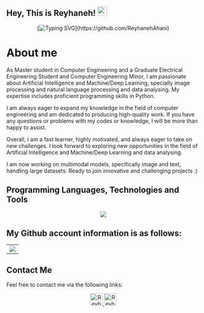 
## Hey, This is Reyhaneh! <img src="https://media.giphy.com/media/hvRJCLFzcasrR4ia7z/giphy.gif" width="25px"> 

<div align="center">
    
[![Typing SVG](https://readme-typing-svg.herokuapp.com?font=Fira+Code&duration=3500&pause=500&center=true&vCenter=true&width=435&lines=B.Sc.+of+Electrical+Engineering;Computer+Engineer+Minor;Amirkabir+University+of+Technology;AI+%26+ML+Enthusiast;)](https://github.com/ReyhanehAhani)    
</div>

# About me
As Master student in Computer Engineering and a Graduate Electrical Engineering Student and Computer Engineering Minor, I am passionate about Artificial Intelligence and Machine/Deep Learning, specially image processing and natural language processing and data analysing. My expertise includes proficient programming skills in Python.

I am always eager to expand my knowledge in the field of computer engineering and am dedicated to producing high-quality work. If you have any questions or problems with my codes or knowledge, I will be more than happy to assist.

Overall, I am a fast learner, highly motivated, and always eager to take on new challenges. I look forward to exploring new opportunities in the field of Artificial Intelligence and Machine/Deep Learning and data analysing.

I am now working on multimodal models, specifically image and text, handling large datasets. Ready to join innovative and challenging projects :)

## Programming Languages, Technologies and Tools 
<p align="center"> 
<a href="https://github.com/ReyhanehAhani" target="_blank" rel="noreferrer"> <img src="https://skillicons.dev/icons?i=tensorflow,pytorch,latex,matlab,arduino,py,c,cpp,docker,mysql,vscode,visualstudio,idea&perline=18" /> </a>
<!-- <a href="https://www.tensorflow.org" target="_blank" rel="noreferrer"> <img src="https://www.vectorlogo.zone/logos/tensorflow/tensorflow-icon.svg" alt="tensorflow" width="40" height="40"/> </a>
<a href="https://pytorch.org/" target="_blank" rel="noreferrer"> <img src="https://www.vectorlogo.zone/logos/pytorch/pytorch-icon.svg" alt="pytorch" width="40" height="40"/> </a> -->
<!-- <img src="https://github.com/devicons/devicon/blob/master/icons/numpy/numpy-original.svg" title="Numpy" alt="Numpy" width="40" height="40"/>&nbsp;
<a href="https://pandas.pydata.org/" target="_blank" rel="noreferrer"> <img src="https://github.com/devicons/devicon/blob/master/icons/pandas/pandas-original-wordmark.svg" alt="pandas" width="40" height="40"/> </a>
<a href="https://scikit-learn.org/" target="_blank" rel="noreferrer"> <img src="https://upload.wikimedia.org/wikipedia/commons/0/05/Scikit_learn_logo_small.svg" alt="scikit_learn" width="40" height="40"/> </a> -->
<!-- <a href="https://seaborn.pydata.org/" target="_blank" rel="noreferrer"> <img src="https://seaborn.pydata.org/_images/logo-mark-lightbg.svg" alt="seaborn" width="40" height="40"/> </a> -->
<!-- <img src="https://github.com/devicons/devicon/blob/master/icons/jupyter/jupyter-plain-wordmark.svg"  title="Jupyter" alt="Jupyter" width="40" height="40"/>&nbsp; -->
<!-- <img src="https://upload.wikimedia.org/wikipedia/commons/thumb/9/92/LaTeX_logo.svg/2560px-LaTeX_logo.svg.png?20210414121601" title="Latex" alt="Latex" width="40" height="40"/>&nbsp; -->
<!-- <a href="https://www.mathworks.com/" target="_blank" rel="noreferrer"> <img src="https://upload.wikimedia.org/wikipedia/commons/2/21/Matlab_Logo.png" alt="matlab" width="40" height="40"/> </a> -->
<!-- <a href="https://www.arduino.cc/" target="_blank" rel="noreferrer"> <img src="https://github.com/devicons/devicon/blob/master/icons/arduino/arduino-original-wordmark.svg" alt="arduino" width="40" height="40"/> </a> -->
<!-- <a href="https://www.gnu.org/software/bash/" target="_blank" rel="noreferrer"> <img src="https://github.com/devicons/devicon/blob/master/icons/bash/bash-original.svg" alt="bash" width="40" height="40"/> </a>  -->
<!--- <a href="https://dotnet.microsoft.com/" target="_blank" rel="noreferrer"> <img src="https://raw.githubusercontent.com/devicons/devicon/master/icons/dot-net/dot-net-original-wordmark.svg" alt="dotnet" width="40" height="40"/> </a>  -->
<!-- <img src="https://github.com/devicons/devicon/blob/master/icons/python/python-original-wordmark.svg" title="Python" alt="Python" width="40" height="40"/>&nbsp; -->
<!-- <img src="https://github.com/devicons/devicon/blob/master/icons/java/java-original-wordmark.svg" title="Java"  alt="Java" width="40" height="40"/>&nbsp;
<!--- img src="https://raw.githubusercontent.com/devicons/devicon/1119b9f84c0290e0f0b38982099a2bd027a48bf1/icons/go/go-original-wordmark.svg" title="GoLang"  alt="GoLang" width="40" height="40"/>&nbsp; -->
<!-- <a href="https://www.cprogramming.com/" target="_blank" rel="noreferrer"> <img src="https://raw.githubusercontent.com/devicons/devicon/master/icons/c/c-original.svg" alt="c" width="40" height="40"/> </a> 
<a href="https://www.w3schools.com/cpp/" target="_blank" rel="noreferrer"> <img src="https://raw.githubusercontent.com/devicons/devicon/master/icons/cplusplus/cplusplus-original.svg" alt="cplusplus" width="40" height="40"/> </a>  -->
<!--- <a href="https://www.w3schools.com/cs/" target="_blank" rel="noreferrer"> <img src="https://raw.githubusercontent.com/devicons/devicon/master/icons/csharp/csharp-original.svg" alt="csharp" width="40" height="40"/> </a> -->
<!--- <a href="https://www.djangoproject.com/" target="_blank" rel="noreferrer"> <img src="https://cdn.worldvectorlogo.com/logos/django.svg" alt="django" width="40" height="40"/> </a>  -->
<!-- <img src="https://github.com/devicons/devicon/blob/master/icons/selenium/selenium-original.svg" title="Selenium" alt="Selenium" width="40" height="40"/>&nbsp; -->
<!-- <a href="https://www.docker.com/" target="_blank" rel="noreferrer"> <img src="https://raw.githubusercontent.com/devicons/devicon/master/icons/docker/docker-original-wordmark.svg" alt="docker" width="40" height="40"/> </a>  -->
<!-- <a href="https://developer.mozilla.org/en-US/docs/Web/JavaScript" target="_blank" rel="noreferrer"> <img src="https://raw.githubusercontent.com/devicons/devicon/master/icons/javascript/javascript-original.svg" alt="javascript" width="40" height="40"/> </a>-->
<!--- <a href="https://www.elastic.co/kibana" target="_blank" rel="noreferrer"> <img src="https://www.vectorlogo.zone/logos/elasticco_kibana/elasticco_kibana-icon.svg" alt="kibana" width="40" height="40"/> </a> -->
<!--- <a href="https://kubernetes.io" target="_blank" rel="noreferrer"> <img src="https://www.vectorlogo.zone/logos/kubernetes/kubernetes-icon.svg" alt="kubernetes" width="40" height="40"/> </a>  -->
<!-- <a href="https://www.linux.org/" target="_blank" rel="noreferrer"> <img src="https://raw.githubusercontent.com/devicons/devicon/master/icons/linux/linux-original.svg" alt="linux" width="40" height="40"/> </a> -->
<!--- <a href="https://www.elastic.co" target="_blank" rel="noreferrer"> <img src="https://www.vectorlogo.zone/logos/elastic/elastic-icon.svg" alt="elasticsearch" width="40" height="40"/> </a> 
<a href="https://www.microsoft.com/en-us/sql-server" target="_blank" rel="noreferrer"> <img src="https://www.svgrepo.com/show/303229/microsoft-sql-server-logo.svg" alt="mssql" width="40" height="40"/> </a> -->
<!--- <a href="https://redis.io" target="_blank" rel="noreferrer"> <img src="https://raw.githubusercontent.com/devicons/devicon/master/icons/redis/redis-original-wordmark.svg" alt="redis" width="40" height="40"/> </a>  -->
<!--- <a href="https://postman.com" target="_blank" rel="noreferrer"> <img src="https://www.vectorlogo.zone/logos/getpostman/getpostman-icon.svg" alt="postman" width="40" height="40"/> </a>  -->
<!-- <a href="https://www.mysql.com/" target="_blank" rel="noreferrer"> <img src="https://raw.githubusercontent.com/devicons/devicon/master/icons/mysql/mysql-original-wordmark.svg" alt="mysql" width="40" height="40"/> </a> -->
<!--- <a href="https://angular.io/" target="_blank" rel="noreferrer"> <img src="https://www.vectorlogo.zone/logos/angular/angular-icon.svg" alt="Angular" width="40" height="40"/> </a> -->
<!--- <a href="https://reactnative.dev/" target="_blank" rel="noreferrer"> <img src="https://reactnative.dev/img/header_logo.svg" alt="reactnative" width="40" height="40"/> </a>  -->
<!-- <img src="https://github.com/devicons/devicon/blob/master/icons/git/git-original-wordmark.svg" title="Git" alt="Git" width="40" height="40"/>&nbsp; -->
<!-- <img src="https://github.com/devicons/devicon/blob/master/icons/vscode/vscode-original.svg" title="Visual Studio Code" alt="VS Code" width="40" height="40"/>&nbsp;
<img src="https://github.com/devicons/devicon/blob/master/icons/visualstudio/visualstudio-plain.svg" title="Visual Studio" alt="Visual Studio" width="40" height="40"/>&nbsp;
<img src="https://upload.wikimedia.org/wikipedia/commons/1/1d/PyCharm_Icon.svg" title="PyCharm" alt="PyCharm" width="40" height="40"/>&nbsp;
<img src="https://upload.wikimedia.org/wikipedia/commons/9/9c/IntelliJ_IDEA_Icon.svg" title="IntelliJ" alt="IntelliJ" width="40" height="40"/>&nbsp; -->
</p>


## My Github account information is as follows:

<table style="border:hidden;" border="0" cellspacing="0" cellpadding="0">
    <tr>
        <td>
            <img src="https://github-readme-stats.vercel.app/api/top-langs/?username=ReyhanehAhani&layout=compact&hide_border=true&theme=dracula&langs_count=9"/>
        </td>
    </tr>
</table>



## Contact Me

Feel free to contact me via the following links:

<div align="center">
        <a href="https://www.linkedin.com/in/reyhaneh-ahani-a38ba91b9/">
            <img alt="Reyhaneh Ahani's LinkedIn" width="32px" src="https://img.icons8.com/fluency/344/linkedin.png" />
        </a>
        <a href="mailto:reyhaneh.ahanii@gtmail.com">
            <img alt="Reyhaneh Ahani's Email" width="32px" src="https://img.icons8.com/color/344/apple-mail.png" />
          
     
</div>
